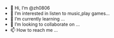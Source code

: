 - 👋 Hi, I’m @zh0806
- 👀 I’m interested in listen to music,play games...
- 🌱 I’m currently learning ...
- 💞️ I’m looking to collaborate on ...
- 📫 How to reach me ...

<!---
zh0806/zh0806 is a ✨ special ✨ repository because its `README.md` (this file) appears on your GitHub profile.
You can click the Preview link to take a look at your changes.
--->

